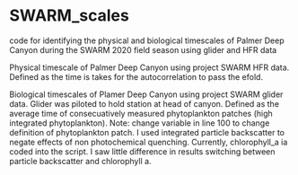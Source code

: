 # SWARM_scales
code for identifying the physical and biological timescales of Palmer Deep Canyon during the SWARM 2020 field season using glider and HFR data

Physical timescale of Palmer Deep Canyon using project SWARM HFR data. Defined as the time is takes for the autocorrelation to pass the efold.

Biological timescales of Plamer Deep Canyon using project SWARM glider data. Glider was piloted to hold station at head of canyon. Defined as the average time of consecuatively measured phytoplankton patches (high integrated phytoplankton).
Note: change variable in line 100 to change definition of phytoplankton patch. I used integrated particle backscatter to negate effects of non photochemical quenching. Currently, chlorophyll_a ia coded into the script. I saw little difference in results switching between particle backscatter and chlorophyll a.
